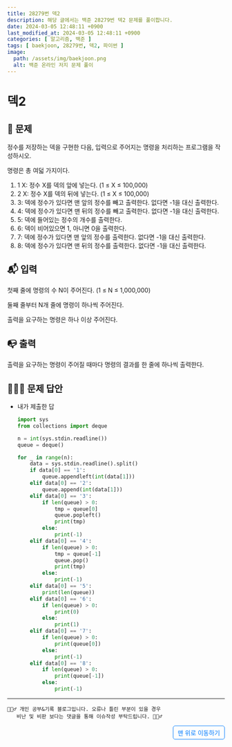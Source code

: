 ```yaml
---
title: 28279번 덱2
description: 해당 글에서는 백준 28279번 덱2 문제를 풀이합니다.
date: 2024-03-05 12:48:11 +0900
last_modified_at: 2024-03-05 12:48:11 +0900
categories: [ 알고리즘, 백준 ]
tags: [ baekjoon, 28279번, 덱2, 파이썬 ]
image:
  path: /assets/img/baekjoon.png
  alt: 백준 온라인 저지 문제 풀이
---
```

    
# 덱2
## 📃 문제
정수를 저장하는 덱을 구현한 다음, 입력으로 주어지는 명령을 처리하는 프로그램을 작성하시오.

명령은 총 여덟 가지이다.

1. 1 X: 정수 X를 덱의 앞에 넣는다. (1 ≤ X ≤ 100,000)
2. 2 X: 정수 X를 덱의 뒤에 넣는다. (1 ≤ X ≤ 100,000)
3. 3: 덱에 정수가 있다면 맨 앞의 정수를 빼고 출력한다. 없다면 -1을 대신 출력한다.
4. 4: 덱에 정수가 있다면 맨 뒤의 정수를 빼고 출력한다. 없다면 -1을 대신 출력한다.
5. 5: 덱에 들어있는 정수의 개수를 출력한다.
6. 6: 덱이 비어있으면 1, 아니면 0을 출력한다.
7. 7: 덱에 정수가 있다면 맨 앞의 정수를 출력한다. 없다면 -1을 대신 출력한다.
8. 8: 덱에 정수가 있다면 맨 뒤의 정수를 출력한다. 없다면 -1을 대신 출력한다.

## 📬 입력
첫째 줄에 명령의 수 N이 주어진다. (1 ≤ N ≤ 1,000,000)

둘째 줄부터 N개 줄에 명령이 하나씩 주어진다.

출력을 요구하는 명령은 하나 이상 주어진다.

## 📭 출력
출력을 요구하는 명령이 주어질 때마다 명령의 결과를 한 줄에 하나씩 출력한다.

## 🙆🏻‍♂️ 문제 답안

- 내가 제출한 답
    ```python
    import sys
    from collections import deque

    n = int(sys.stdin.readline())
    queue = deque()

    for _ in range(n):
        data = sys.stdin.readline().split()
        if data[0] == '1':
            queue.appendleft(int(data[1]))
        elif data[0] == '2':
            queue.append(int(data[1]))
        elif data[0] == '3':
            if len(queue) > 0:
                tmp = queue[0]
                queue.popleft()
                print(tmp)
            else:
                print(-1)
        elif data[0] == '4':
            if len(queue) > 0:
                tmp = queue[-1]
                queue.pop()
                print(tmp)
            else:
                print(-1)
        elif data[0] == '5':
            print(len(queue))
        elif data[0] == '6':
            if len(queue) > 0:
                print(0)
            else:
                print(1)
        elif data[0] == '7':
            if len(queue) > 0:
                print(queue[0])
            else:
                print(-1)
        elif data[0] == '8':
            if len(queue) > 0:
                print(queue[-1])
            else:
                print(-1)
    ```
    
***

    🙋🏻‍♂️ 개인 공부&기록 블로그입니다. 오류나 틀린 부분이 있을 경우 
       비난 및 비판 보다는 댓글을 통해 이슈작성 부탁드립니다. 🙋🏻‍♂️

<a href="#" style="display: inline-block; padding: 5px 10px; color: #007bff; text-decoration: none; border: 0.5px solid #007bff; border-radius: 5px; float: right;">맨 위로 이동하기</a>